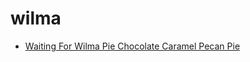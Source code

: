 # wilma

 * [Waiting For Wilma Pie Chocolate Caramel Pecan Pie](../index/w/waiting-for-wilma-pie-chocolate-caramel-pecan-pie-355432.json)
